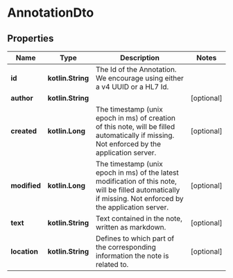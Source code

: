 
# AnnotationDto

## Properties
Name | Type | Description | Notes
------------ | ------------- | ------------- | -------------
**id** | **kotlin.String** | The Id of the Annotation. We encourage using either a v4 UUID or a HL7 Id. |
**author** | **kotlin.String** |  |  [optional]
**created** | **kotlin.Long** | The timestamp (unix epoch in ms) of creation of this note, will be filled automatically if missing. Not enforced by the application server. |  [optional]
**modified** | **kotlin.Long** | The timestamp (unix epoch in ms) of the latest modification of this note, will be filled automatically if missing. Not enforced by the application server. |  [optional]
**text** | **kotlin.String** | Text contained in the note, written as markdown. |  [optional]
**location** | **kotlin.String** | Defines to which part of the corresponding information the note is related to. |  [optional]
